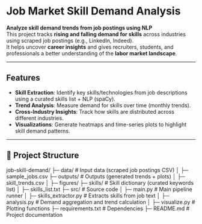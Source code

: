 # Job Market Skill Demand Analysis

**Analyze skill demand trends from job postings using NLP**  
This project tracks **rising and falling demand for skills** across industries using scraped job postings (e.g., LinkedIn, Indeed).  
It helps uncover **career insights** and gives recruiters, students, and professionals a better understanding of the **labor market landscape**.

---

## Features
- **Skill Extraction**: Identify key skills/technologies from job descriptions using a curated skills list + NLP (spaCy).
- **Trend Analysis**: Measure demand for skills over time (monthly trends).
- **Cross-Industry Insights**: Track how skills are distributed across different industries.
- **Visualizations**: Generate heatmaps and time-series plots to highlight skill demand patterns.

---

## 📂 Project Structure
job-skill-demand/
├─ data/ # Input data (scraped job postings CSV)
│ ├─ sample_jobs.csv
├─ outputs/ # Outputs (generated trends + plots)
│ ├─ skill_trends.csv
│ ├─ figures/
├─ skills/ # Skill dictionary (curated keywords list)
│ ├─ skills_list.txt
├─ src/ # Source code
│ ├─ main.py # Main pipeline runner
│ ├─ skills_extractor.py # Extracts skills from job text
│ ├─ analysis.py # Demand aggregation and trend calculation
│ ├─ visualize.py # Plotting functions
├─ requirements.txt # Dependencies
├─ README.md # Project documentation
